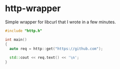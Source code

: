 # http-wrapper

Simple wrapper for libcurl that I wrote in a few minutes.

```cpp
#include "http.h"

int main()
{
  auto req = http::get("https://github.com");
  
  std::cout << req.text() << '\n';
}
```
